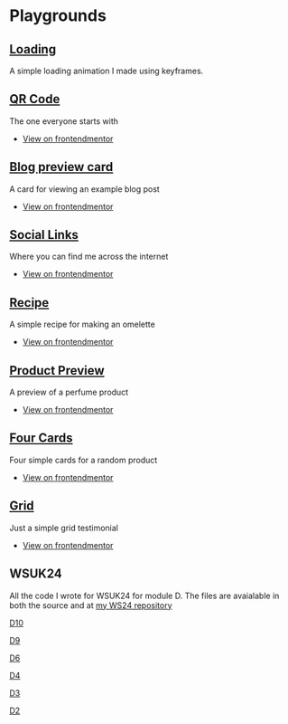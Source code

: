 # Playgrounds

## [Loading](https://playgrounds.sambot.dev/loading/)
A simple loading animation I made using keyframes.

## [QR Code](https://playgrounds.sambot.dev/QR-code/)
The one everyone starts with
- [View on frontendmentor](https://www.frontendmentor.io/challenges/qr-code-component-iux_sIO_H/hub)

## [Blog preview card](https://playgrounds.sambot.dev/blog-card)
A card for viewing an example blog post
- [View on frontendmentor](https://www.frontendmentor.io/challenges/blog-preview-card-ckPaj01IcS/hub)

## [Social Links](https://playgrounds.sambot.dev/social-links)
Where you can find me across the internet
- [View on frontendmentor](https://www.frontendmentor.io/solutions/social-links-profile-created-in-30-minutes-mostly-hGkduRaQeJ)

## [Recipe](https://playgrounds.sambot.dev/recipe)
A simple recipe for making an omelette
- [View on frontendmentor](https://www.frontendmentor.io/solutions/recipe-page-built-using-neovim-V2V3AzHUHA)

## [Product Preview](https://playgrounds.sambot.dev/product-preview)
A preview of a perfume product
- [View on frontendmentor](https://www.frontendmentor.io/challenges/product-preview-card-component-GO7UmttRfa/hub)

## [Four Cards](https://playgrounds.sambot.dev/four-cards)
Four simple cards for a random product
- [View on frontendmentor](https://www.frontendmentor.io/challenges/four-card-feature-section-weK1eFYK/hub)

## [Grid](https://playgrounds.sambot.dev/grid)
Just a simple grid testimonial
- [View on frontendmentor](https://www.frontendmentor.io/challenges/testimonials-grid-section-Nnw6J7Un7/hub)

## WSUK24
All the code I wrote for WSUK24 for module D. The files are avaialable in both the source and at [my WS24 repository](https://github.com/wotanut/wsuk24) 

[D10](https://playgrounds.sambot.dev/D10)

[D9](https://playgrounds.sambot.dev/D9)

[D6](https://playgrounds.sambot.dev/D6)

[D4](https://playgrounds.sambot.dev/D4)

[D3](https://playgrounds.sambot.dev/D3)

[D2](https://playgrounds.sambot.dev/D2)
